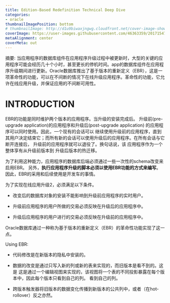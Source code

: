 ```yaml
---
title: Edition-Based Redefinition Technical Deep Dive
categories:
- oracle
thumbnailImagePosition: bottom
# thumbnailImage: http://d1u9biwaxjngwg.cloudfront.net/cover-image-showcase/city-750.jpg
coverImage: https://user-images.githubusercontent.com/46363359/201715474-35abea08-9840-4b33-a645-210948d5dafc.jpg
metaAlignment: center
coverMeta: out
---
```


摘要: 当应用程序的数据库组件在应用程序升级过程中被更新时，大型的关键的应用程序可能会经历几十个小时，甚至更长的停机时间。app的数据库组件在应用程序升级期间进行更新。Oracle数据库推出了基于版本的重新定义（EBR），这是一项革命性的功能，可以在不间断的情况下在线升级应用程序。革命性的功能，它允许在线应用升级，并保证应用的不间断可用性。

<!-- more -->

<!-- toc -->

# INTRODUCTION


EBR的功能是同时维护两个版本的应用程序。当升级的安装完成后。
升级前(pre-upgrade application)的应用程序和升级后(post-upgrade application)
的应用程序可以同时使用。因此，一个现有的会话可以 继续使用升级前的应用程序，直到
其用户决定结束它；而所有新的会话可以使用升级后的应用程序。在所有会话与它断开连接后，
升级前的应用程序就可以退役了。换句话说，该 应用程序作为一个整体享有从升级前版本到
升级后版本的热迁移。

为了利用这种能力，应用程序的数据库后端必须通过一些一次性的schema改变来启用EBR。
另外，**执行应用程序升级的脚本必须以使用EBR功能的方式来编写**。因此，EBR的采用和后续使用是开发车的事情。

为了实现在线应用升级2，必须满足以下条件。

- 改变后的数据库对象的安装不能影响到升级前应用程序的实时用户。

- 升级前应用程序的用户所做的交易必须反映在升级后的应用程序中。

- 升级后应用程序的用户进行的交易必须反映在升级前的应用程序中。

Oracle数据库通过一种称为基于版本的重新定义（EBR）的革命性功能实现了这一点。

Using EBR:

- 代码修改是在新版本的隐私中安装的。

- 数据的改变是通过只写入新的列或新的表来实现的，而旧版本是看不到的。这是 
这是通过一个编辑视图来实现的，该视图将一个表的不同投影暴露在每个版本中，因此每个版本只看到自己的列。
看到自己的列。

- 跨版本触发器将旧版本的数据变化传播到新版本的公共列中，或者（在hot-rollover）反之亦然。